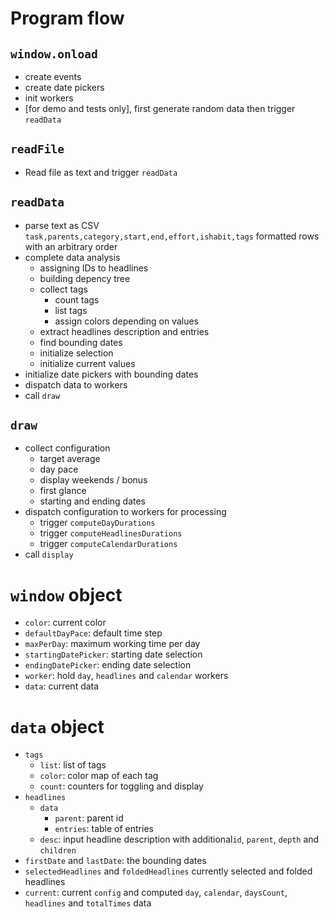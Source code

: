 # Program flow

## `window.onload`

* create events
* create date pickers
* init workers
* [for demo and tests only], first generate random data then trigger `readData`

## `readFile`

* Read file as text and trigger `readData`

## `readData`

* parse text as CSV `task,parents,category,start,end,effort,ishabit,tags` formatted rows with an arbitrary order
* complete data analysis
  * assigning IDs to headlines
  * building depency tree
  * collect tags
    * count tags
    * list tags
    * assign colors depending on values
  * extract headlines description and entries
  * find bounding dates
  * initialize selection
  * initialize current values
* initialize date pickers with bounding dates
* dispatch data to workers
* call `draw`

## `draw`

* collect configuration
  * target average
  * day pace
  * display weekends / bonus
  * first glance
  * starting and ending dates
* dispatch configuration to workers for processing
  * trigger `computeDayDurations`
  * trigger `computeHeadlinesDurations`
  * trigger `computeCalendarDurations`
* call `display`

# `window` object

* `color`: current color
* `defaultDayPace`: default time step
* `maxPerDay`: maximum working time per day
* `startingDatePicker`: starting date selection
* `endingDatePicker`: ending date selection
* `worker`: hold `day`, `headlines` and `calendar` workers
* `data`: current data

# `data` object

* `tags`
  * `list`: list of tags
  * `color`: color map of each tag
  * `count`: counters for toggling and display
* `headlines`
  * `data`
    * `parent`: parent id
    * `entries`: table of entries
  * `desc`: input headline description with additional`id`, `parent`, `depth` and `children`
* `firstDate` and `lastDate`: the bounding dates
* `selectedHeadlines` and `foldedHeadlines` currently selected and folded headlines
* `current`: current `config` and computed `day`, `calendar`, `daysCount`, `headlines` and `totalTimes` data